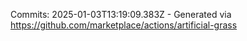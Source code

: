 Commits: 2025-01-03T13:19:09.383Z - Generated via https://github.com/marketplace/actions/artificial-grass
<br>
